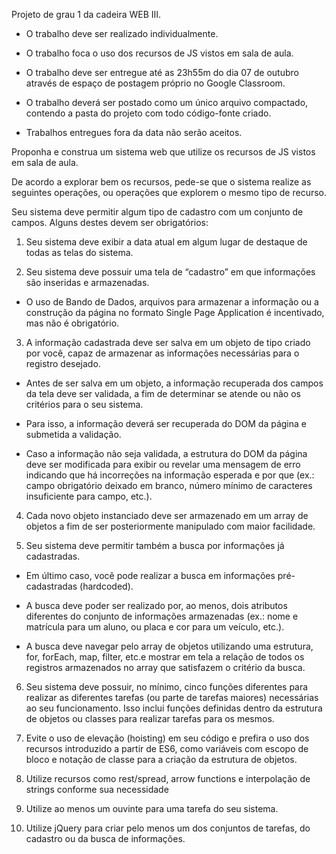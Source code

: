 Projeto de grau 1 da cadeira WEB III.

 - O trabalho deve ser realizado individualmente.

 - O trabalho foca o uso dos recursos de JS vistos em sala de aula.

 - O trabalho deve ser entregue até as 23h55m do dia 07 de outubro através de espaço de postagem próprio no Google Classroom.

 - O trabalho deverá ser postado como um único arquivo compactado, contendo a pasta do projeto com todo código-fonte criado.

 - Trabalhos entregues fora da data não serão aceitos.

Proponha e construa um sistema web que utilize os recursos de JS vistos em sala de aula.

De acordo a explorar bem os recursos, pede-se que o sistema realize as seguintes operações, ou operações que explorem o mesmo tipo de recurso.

Seu sistema deve permitir algum tipo de cadastro com um conjunto de campos. Alguns
destes devem ser obrigatórios:

1. Seu sistema deve exibir a data atual em algum lugar de destaque de todas as telas do sistema.

2. Seu sistema deve possuir uma tela de “cadastro” em que informações são inseridas e armazenadas.

 - O uso de Bando de Dados, arquivos para armazenar a informação ou a construção da página no formato Single Page Application é incentivado, mas não é obrigatório.

3. A informação cadastrada deve ser salva em um objeto de tipo criado por você, capaz de armazenar as informações necessárias para o registro desejado.

 - Antes de ser salva em um objeto, a informação recuperada dos campos da tela deve ser validada, a fim de determinar se atende ou não os critérios para o seu sistema.

 - Para isso, a informação deverá ser recuperada do DOM da página e submetida a validação.
 
 - Caso a informação não seja validada, a estrutura do DOM da página deve ser modificada para exibir ou revelar uma mensagem de erro indicando que há incorreções na informação esperada e por que (ex.: campo obrigatório deixado em branco, número mínimo de caracteres insuficiente para campo, etc.).

4. Cada novo objeto instanciado deve ser armazenado em um array de objetos a fim de ser posteriormente manipulado com maior facilidade.

5. Seu sistema deve permitir também a busca por informações já cadastradas.

 - Em último caso, você pode realizar a busca em informações pré-cadastradas (hardcoded).

 - A busca deve poder ser realizado por, ao menos, dois atributos diferentes do conjunto de informações armazenadas (ex.: nome e matrícula para um aluno, ou placa e cor para um veículo, etc.).

 - A busca deve navegar pelo array de objetos utilizando uma estrutura, for, forEach, map, filter, etc.e mostrar em tela a relação de todos os registros armazenados no array que satisfazem o critério da busca.

6. Seu sistema deve possuir, no mínimo, cinco funções diferentes para realizar as diferentes tarefas (ou parte de tarefas maiores) necessárias ao seu funcionamento. Isso inclui funções definidas dentro da estrutura de objetos ou classes para realizar tarefas para os mesmos.

7. Evite o uso de elevação (hoisting) em seu código e prefira o uso dos recursos introduzido a partir de ES6, como variáveis com escopo de bloco e notação de classe para a criação da estrutura de objetos.

8. Utilize recursos como rest/spread, arrow functions e interpolação de strings conforme sua necessidade

9. Utilize ao menos um ouvinte para uma tarefa do seu sistema.

10. Utilize jQuery para criar pelo menos um dos conjuntos de tarefas, do cadastro ou da busca de informações.
